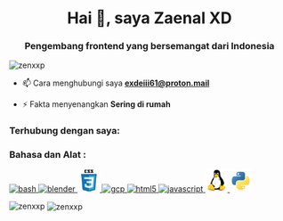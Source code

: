 <h1 align="center">Hai 👋, saya Zaenal XD</h1>
<h3 align="center">Pengembang frontend yang bersemangat dari Indonesia</h3>

<p align="left"> <img src= "https://komarev.com/ghpvc/?username=zenxxp&label=Profile%20views&color=0e75b6&style=flat" alt="zenxxp" /> </p>

- 📫 Cara menghubungi saya **exdeiii61@proton.mail**

- ⚡ Fakta menyenangkan **Sering di rumah**

<h3 align="left">Terhubung dengan saya:</h3>
<p align="left">
</p>

<h3 align="left">Bahasa dan Alat :</h3>
<p align="left"> <a href="https://www.gnu.org/software/bash/" target="_blank" rel="noreferrer"> <img src="https://www. vectorlogo.zone/logos/gnu_bash/gnu_bash-icon.svg" alt="bash" width="40" height="40"/> </a> <a href="https://www.blender.org/ " target="_blank" rel="noreferrer"> <img src="https://download.blender.org/branding/community/blender_community_badge_white.svg" alt="blender" width="40" height="40" /> </a> <a href="https://www.w3schools.com/css/" target="_blank" rel="noreferrer"> <img src="https://raw.githubusercontent.com/devicons/devicon/master/icons/css3/css3-original-wordmark.svg" alt="css3" width="40" height="40"/> </a> <a href="https:// cloud.google.com" target="_blank" rel="noreferrer"> <img src="https://www.vectorlogo.zone/logos/google_cloud/google_cloud-icon.svg" alt="gcp" width=" 40" height="40"/> </a> <a href="https://www.w3.org/html/" target="_blank" rel="noreferrer"> <img src="https:/ /raw.githubusercontent.com/devicons/devicon/master/icons/html5/html5-original-wordmark.svg" alt="html5" width="40" height="40"/> </a> <a href= "https://developer.mozilla.org/en-US/docs/Web/JavaScript" target="_blank" rel="noreferrer"> <img src="https://raw.githubusercontent.com/devicons/devicon/master/ ikon/javascript/javascript-original.svg" alt="javascript" width="40" height="40"/> </a> <a href="https://www.linux.org/" target=" _blank" rel="noreferrer"> <img src="https://raw.githubusercontent.com/devicons/devicon/master/icons/linux/linux-original.svg" alt="linux" width="40" tinggi ="40"/> </a> <a href="https://www.python.org" target="_blank" rel="noreferrer"> <img src="https://raw.githubusercontent.com/devicons/devicon/master/icons/python/python-original.svg" alt="python" width="40" height="40"/> </a> </p>

<p><img align="left" src="https: //github-readme-stats.vercel.app/api/top-langs?username=zenxxp&show_icons=true&locale=en&layout=compact" alt="zenxxp" /></p>

<p> <img align="center" src="https://github- readme-stats.vercel.app/api?username=zenxxp&show_icons=true&locale=en" alt="zenxxp" /></p>

